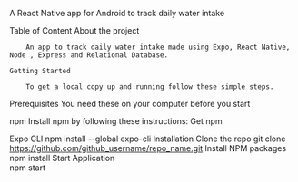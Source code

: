 A React Native app for Android to track daily water intake

Table of Content
    About the project

        An app to track daily water intake made using Expo, React Native, Node , Express and Relational Database. 

    Getting Started

        To get a local copy up and running follow these simple steps.

Prerequisites
You need these on your computer before you start

npm
Install npm by following these instructions: Get npm

Expo CLI
    npm install --global expo-cli
Installation
    Clone the repo
    git clone https://github.com/github_username/repo_name.git
Install NPM packages
    npm install
Start Application  
        npm start